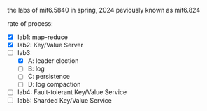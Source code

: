 the labs of mit6.5840 in spring, 2024 peviously known as mit6.824 

rate of process:

- [X] lab1: map-reduce
- [X] lab2: Key/Value Server
- [ ] lab3:
  - [X] A: leader election
  - [ ] B: log
  - [ ] C: persistence
  - [ ] D: log compaction
- [ ] lab4: Fault-tolerant Key/Value Service
- [ ] lab5: Sharded Key/Value Service
